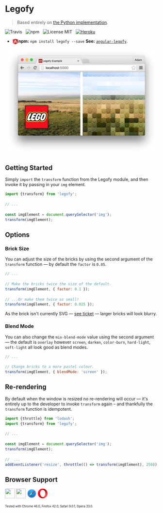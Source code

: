 # Legofy

> Based entirely on [the Python implementation](https://github.com/JuanPotato/Legofy).

![Travis](http://img.shields.io/travis/Wildhoney/Legofy.svg?style=flat-square)
&nbsp;
![npm](http://img.shields.io/npm/v/legofy.svg?style=flat-square)
&nbsp;
![License MIT](http://img.shields.io/badge/License-MIT-lightgrey.svg?style=flat-square)
&nbsp;
[![Heroku](https://img.shields.io/badge/web-Heroku-blue.svg?style=flat-square)](http://legofy.herokuapp.com/)

* **npm:** `npm install legofy --save`
<img src="media/ng.png" width="20" height="20" align="left" /> **See:** [`angular-legofy`]().

![Screenshot](media/screenshot.png)

## Getting Started

Simply `import` the `transform` function from the Legofy module, and then invoke it by passing in your `img` element.

```javascript
import {transform} from 'legofy';

// ...

const imgElement = document.querySelector('img');
transform(imgElement);
```

## Options

### Brick Size

You can adjust the size of the bricks by using the second argument of the `transform` function &mdash; by default the `factor` is `0.05`.

```javascript
// ...

// Make the bricks twice the size of the default.
transform(imgElement, { factor: 0.1 });

// ...Or make them twice as small!
transform(imgElement, { factor: 0.025 });
```

As the brick isn't currently SVG &mdash; [see ticket](https://github.com/Wildhoney/Legofy/issues/5) &mdash; larger bricks will look blurry.

### Blend Mode

You can also change the `mix-blend-mode` value using the second argument &mdash; the default is `overlay` however `screen`, `darken`, `color-burn`, `hard-light`, `soft-light` all look good as blend modes.

```javascript
// ...

// Change bricks to a more pastel colour.
transform(imgElement, { blendMode: 'screen' });
```

## Re-rendering

By default when the window is resized no re-rendering will occur &mdash; it's entirely up to the developer to invoke `transform` again &ndash; and thankfully the `transform` function is idempotent.

```javascript
import {throttle} from 'lodash';
import {transform} from 'legofy';

// ...

const imgElement = document.querySelector('img');
transform(imgElement);

//  ...
addEventListener('resize', throttle(() => transform(imgElement), 250));
```

## Browser Support

<img src="https://github.com/alrra/browser-logos/raw/master/chrome/chrome_256x256.png" width="32" height="32" />
<img src="https://github.com/alrra/browser-logos/raw/master/firefox/firefox_256x256.png" width="32" height="32" />
<img src="https://github.com/alrra/browser-logos/raw/master/safari/safari_256x256.png" width="32" height="32" />
<img src="https://github.com/alrra/browser-logos/raw/master/opera/opera_256x256.png" width="32" height="32" />

<sub><sup>Tested with Chrome 46.0, Firefox 42.0, Safari 9.0.1, Opera 33.0.</sup></sub>
